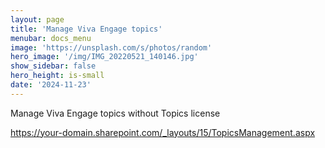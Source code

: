 ```yaml
---
layout: page
title: 'Manage Viva Engage topics'
menubar: docs_menu
image: 'https://unsplash.com/s/photos/random'
hero_image: '/img/IMG_20220521_140146.jpg'
show_sidebar: false
hero_height: is-small
date: '2024-11-23'
---
```



Manage Viva Engage topics without Topics license



 https://your-domain.sharepoint.com/_layouts/15/TopicsManagement.aspx






 